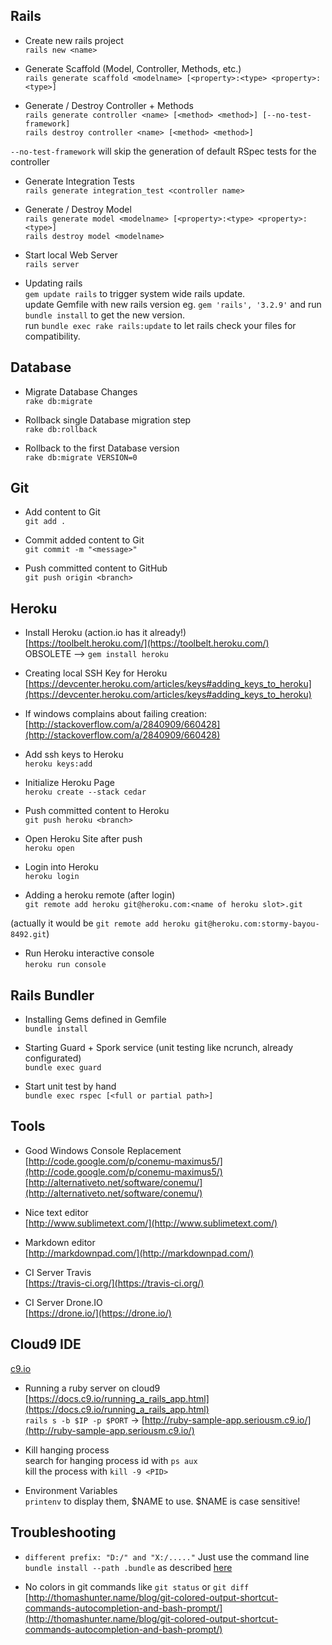 ## Rails

- Create new rails project  
`rails new <name>`

- Generate Scaffold (Model, Controller, Methods, etc.)  
`rails generate scaffold <modelname> [<property>:<type> <property>:<type>]`

- Generate / Destroy Controller + Methods  
`rails generate controller <name> [<method> <method>] [--no-test-framework]`  
`rails destroy controller <name> [<method> <method>]`

`--no-test-framework` will skip the generation of default RSpec tests for the controller

- Generate Integration Tests  
`rails generate integration_test <controller name>`

- Generate / Destroy Model  
`rails generate model <modelname> [<property>:<type> <property>:<type>]`  
`rails destroy model <modelname>`

- Start local Web Server  
`rails server`

- Updating rails  
`gem update rails` to trigger system wide rails update.  
update Gemfile with new rails version eg. `gem 'rails', '3.2.9'` and run `bundle install` to get the new version.  
run `bundle exec rake rails:update` to let rails check your files for compatibility.  

## Database

- Migrate Database Changes  
`rake db:migrate`

- Rollback single Database migration step  
`rake db:rollback`

- Rollback to the first Database version  
`rake db:migrate VERSION=0`

## Git

- Add content to Git  
`git add .`

- Commit added content to Git  
`git commit -m "<message>"`

- Push committed content to GitHub  
`git push origin <branch>`

## Heroku

- Install Heroku (action.io has it already!)  
[https://toolbelt.heroku.com/](https://toolbelt.heroku.com/)  
OBSOLETE --> `gem install heroku`  

- Creating local SSH Key for Heroku  
[https://devcenter.heroku.com/articles/keys#adding_keys_to_heroku](https://devcenter.heroku.com/articles/keys#adding_keys_to_heroku)  
 - If windows complains about failing creation:  
[http://stackoverflow.com/a/2840909/660428](http://stackoverflow.com/a/2840909/660428)

- Add ssh keys to Heroku  
`heroku keys:add`

- Initialize Heroku Page  
`heroku create --stack cedar`

- Push committed content to Heroku  
`git push heroku <branch>`

- Open Heroku Site after push  
`heroku open`

- Login into Heroku  
`heroku login`

- Adding a heroku remote (after login)  
`git remote add heroku git@heroku.com:<name of heroku slot>.git`

(actually it would be `git remote add heroku git@heroku.com:stormy-bayou-8492.git`)

- Run Heroku interactive console  
`heroku run console`

## Rails Bundler

- Installing Gems defined in Gemfile  
`bundle install`

- Starting Guard + Spork service (unit testing like ncrunch, already configurated)  
`bundle exec guard`

- Start unit test by hand  
`bundle exec rspec [<full or partial path>]`

## Tools

- Good Windows Console Replacement  
[http://code.google.com/p/conemu-maximus5/](http://code.google.com/p/conemu-maximus5/) [http://alternativeto.net/software/conemu/](http://alternativeto.net/software/conemu/)

- Nice text editor  
[http://www.sublimetext.com/](http://www.sublimetext.com/)

- Markdown editor  
[http://markdownpad.com/](http://markdownpad.com/)

- CI Server Travis  
[https://travis-ci.org/](https://travis-ci.org/)

- CI Server Drone.IO  
[https://drone.io/](https://drone.io/)

## Cloud9 IDE   
[c9.io](https://c9.io/)

- Running a ruby server on cloud9  
[https://docs.c9.io/running_a_rails_app.html](https://docs.c9.io/running_a_rails_app.html)  
`rails s -b $IP -p $PORT` -> [http://ruby-sample-app.seriousm.c9.io/](http://ruby-sample-app.seriousm.c9.io/)

- Kill hanging process  
search for hanging process id with `ps aux`  
kill the process with `kill -9 <PID>`

- Environment Variables  
`printenv` to display them, $NAME to use. $NAME is case sensitive!

## Troubleshooting

- `different prefix: "D:/" and "X:/....."`
Just use the command line `bundle install --path .bundle` as described [here](https://github.com/thomas-mcdonald/bootstrap-sass/issues/96#issuecomment-7355131)  

- No colors in git commands like `git status` or `git diff`
[http://thomashunter.name/blog/git-colored-output-shortcut-commands-autocompletion-and-bash-prompt/](http://thomashunter.name/blog/git-colored-output-shortcut-commands-autocompletion-and-bash-prompt/)  